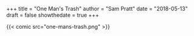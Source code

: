 +++
title = "One Man's Trash"
author = "Sam Pratt"
date = "2018-05-13"
draft = false
showthedate = true
+++

{{< comic src="one-mans-trash.png" >}}
